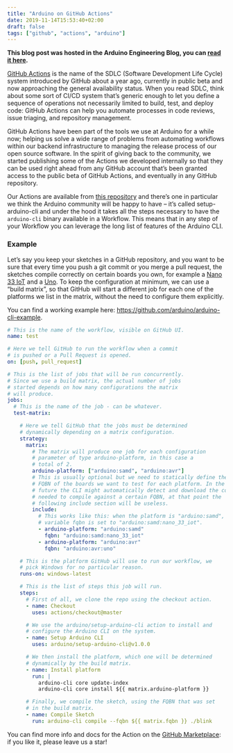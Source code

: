 ```yaml
---
title: "Arduino on GitHub Actions"
date: 2019-11-14T15:53:40+02:00
draft: false
tags: ["github", "actions", "arduino"]
---
```


**This blog post was hosted in the Arduino Engineering Blog, you can
[read it here](https://blog.arduino.cc/2019/11/14/arduino-on-github-actions/).**

[GitHub Actions](https://github.com/features/actions) is the name of the SDLC
(Software Development Life Cycle) system introduced by GitHub about a year ago,
currently in public beta and now approaching the general availability status.
When you read SDLC, think about some sort of CI/CD system that’s generic enough
to let you define a sequence of operations not necessarily limited to build,
test, and deploy code: GitHub Actions can help you automate processes in code
reviews, issue triaging, and repository management.

GitHub Actions have been part of the tools we use at Arduino for a while now;
helping us solve a wide range of problems from automating workflows within our
backend infrastructure to managing the release process of our open source software.
In the spirit of giving back to the community, we started publishing some of the
Actions we developed internally so that they can be used right ahead from any
GitHub account that’s been granted access to the public beta of GitHub Actions,
and eventually in any GitHub repository.

Our Actions are available from [this repository](https://github.com/arduino/actions)
and there’s one in particular we think the Arduino community will be happy to
have – it’s called setup-arduino-cli and under the hood it takes all the steps
necessary to have the `arduino-cli` binary available in a Workflow.  This means
that in any step of your Workflow you can leverage the long list of features of
the Arduino CLI.

### Example

Let’s say you keep your sketches in a GitHub repository, and you want to be sure
that every time you push a git commit or you merge a pull request, the sketches
compile correctly on certain boards you own, for example a
[Nano 33 IoT](https://store.arduino.cc/arduino-nano-33-iot) and a
[Uno](https://store.arduino.cc/arduino-uno-rev3).
To keep the configuration at minimum, we can use a “build matrix”, so that
GitHub will start a different job for each one of the platforms we list in the
matrix, without the need to configure them explicitly.

You can find a working example here: https://github.com/arduino/arduino-cli-example.

```yaml
# This is the name of the workflow, visible on GitHub UI.
name: test

# Here we tell GitHub to run the workflow when a commit
# is pushed or a Pull Request is opened.
on: [push, pull_request]

# This is the list of jobs that will be run concurrently.
# Since we use a build matrix, the actual number of jobs
# started depends on how many configurations the matrix
# will produce.
jobs:
  # This is the name of the job - can be whatever.
  test-matrix:

    # Here we tell GitHub that the jobs must be determined
    # dynamically depending on a matrix configuration.
    strategy:
      matrix:
        # The matrix will produce one job for each configuration
        # parameter of type arduino-platform, in this case a
        # total of 2.
        arduino-platform: ["arduino:samd", "arduino:avr"]
        # This is usually optional but we need to statically define the
        # FQBN of the boards we want to test for each platform. In the
        # future the CLI might automatically detect and download the core
        # needed to compile against a certain FQBN, at that point the
        # following include section will be useless.
        include:
          # This works like this: when the platform is "arduino:samd", the
          # variable fqbn is set to "arduino:samd:nano_33_iot".
          - arduino-platform: "arduino:samd"
            fqbn: "arduino:samd:nano_33_iot"
          - arduino-platform: "arduino:avr"
            fqbn: "arduino:avr:uno"

    # This is the platform GitHub will use to run our workflow, we
    # pick Windows for no particular reason.
    runs-on: windows-latest

    # This is the list of steps this job will run.
    steps:
      # First of all, we clone the repo using the checkout action.
      - name: Checkout
        uses: actions/checkout@master

      # We use the arduino/setup-arduino-cli action to install and
      # configure the Arduino CLI on the system.
      - name: Setup Arduino CLI
        uses: arduino/setup-arduino-cli@v1.0.0

      # We then install the platform, which one will be determined
      # dynamically by the build matrix.
      - name: Install platform
        run: |
          arduino-cli core update-index
          arduino-cli core install ${{ matrix.arduino-platform }}

      # Finally, we compile the sketch, using the FQBN that was set
      # in the build matrix.
      - name: Compile Sketch
        run: arduino-cli compile --fqbn ${{ matrix.fqbn }} ./blink
```

You can find more info and docs for the Action on the
[GitHub Marketplace](https://github.com/marketplace/actions/setup-arduino-cli): if
you like it, please leave us a star!
